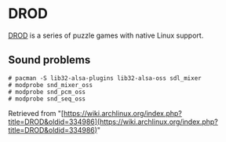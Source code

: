 # DROD

[DROD](http://caravelgames.com/Articles/Games.html) is a series of puzzle games with native Linux support.

## Sound problems

```
# pacman -S lib32-alsa-plugins lib32-alsa-oss sdl_mixer
# modprobe snd_mixer_oss
# modprobe snd_pcm_oss
# modprobe snd_seq_oss

```

Retrieved from "[https://wiki.archlinux.org/index.php?title=DROD&oldid=334986](https://wiki.archlinux.org/index.php?title=DROD&oldid=334986)"